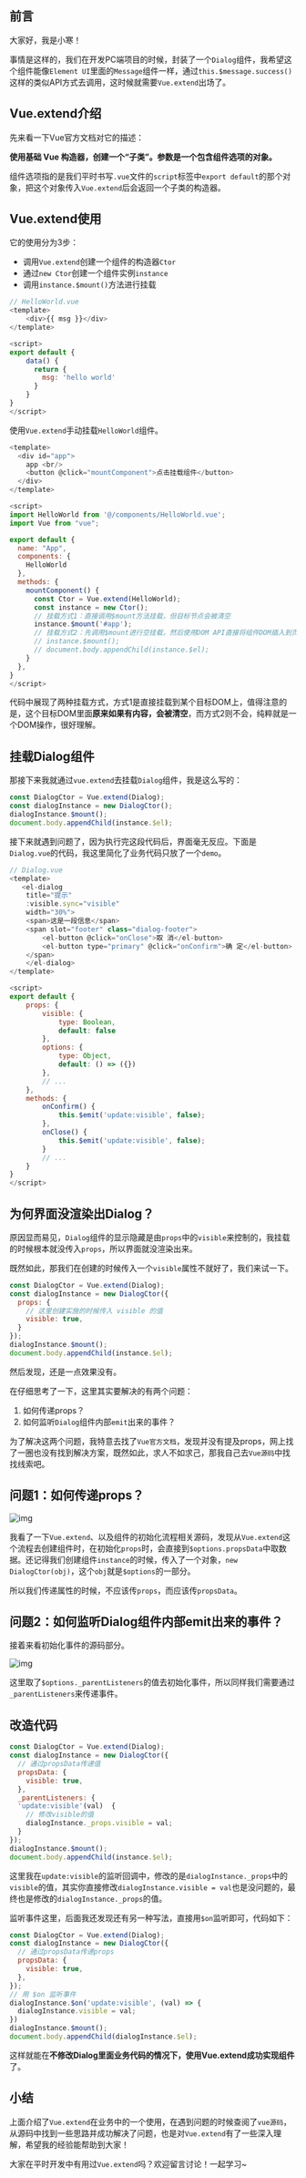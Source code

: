 ## 前言

大家好，我是小寒！

事情是这样的，我们在开发PC端项目的时候，封装了一个`Dialog`组件，我希望这个组件能像`Element UI`里面的`Message`组件一样，通过`this.$message.success()`这样的类似API方式去调用，这时候就需要`Vue.extend`出场了。

## Vue.extend介绍

先来看一下Vue官方文档对它的描述：

**使用基础 Vue 构造器，创建一个“子类”。参数是一个包含组件选项的对象。**

组件选项指的是我们平时书写`.vue`文件的`script`标签中`export default`的那个对象，把这个对象传入`Vue.extend`后会返回一个子类的构造器。

## Vue.extend使用

它的使用分为3步：

- 调用`Vue.extend`创建一个组件的构造器`Ctor`
- 通过`new Ctor`创建一个组件实例`instance`
- 调用`instance.$mount()`方法进行挂载

```javascript
// HelloWorld.vue
<template>
    <div>{{ msg }}</div>
</template>

<script>
export default {
    data() {
      return {
        msg: 'hello world'
      }
    }
}
</script>
```

使用`Vue.extend`手动挂载`HelloWorld`组件。

```javascript
<template>
  <div id="app">
    app <br/>
    <button @click="mountComponent">点击挂载组件</button>
  </div>
</template>

<script>
import HelloWorld from '@/components/HelloWorld.vue';
import Vue from "vue";

export default {
  name: "App",
  components: {
    HelloWorld
  },
  methods: {
    mountComponent() {
      const Ctor = Vue.extend(HelloWorld);
      const instance = new Ctor();
      // 挂载方式1：直接调用$mount方法挂载，但目标节点会被清空
      instance.$mount('#app');
      // 挂载方式2：先调用$mount进行空挂载，然后使用DOM API直接将组件DOM插入到页面上
      // instance.$mount();
      // document.body.appendChild(instance.$el);
    }
  },
}
</script>
```

代码中展现了两种挂载方式，方式1是直接挂载到某个目标DOM上，值得注意的是，这个目标DOM里面**原来如果有内容，会被清空**，而方式2则不会，纯粹就是一个DOM操作，很好理解。

## 挂载Dialog组件

那接下来我就通过`vue.extend`去挂载`Dialog`组件，我是这么写的：

```javascript
const DialogCtor = Vue.extend(Dialog);
const dialogInstance = new DialogCtor();
dialogInstance.$mount();
document.body.appendChild(instance.$el);
```

接下来就遇到问题了，因为执行完这段代码后，界面毫无反应。下面是`Dialog.vue`的代码，我这里简化了业务代码只放了一个`demo`。

```javascript
// Dialog.vue
<template>
   <el-dialog
    title="提示"
    :visible.sync="visible"
    width="30%">
    <span>这是一段信息</span>
    <span slot="footer" class="dialog-footer">
        <el-button @click="onClose">取 消</el-button>
        <el-button type="primary" @click="onConfirm">确 定</el-button>
    </span>
    </el-dialog>
</template>

<script>
export default {
    props: {
        visible: {
            type: Boolean,
            default: false
        },
        options: {
            type: Object,
            default: () => ({})
        },
        // ...
    },
    methods: {
        onConfirm() {
            this.$emit('update:visible', false);
        },
        onClose() {
            this.$emit('update:visible', false);
        }
        // ...
    }
}
</script>
```

## 为何界面没渲染出Dialog？

原因显而易见，`Dialog`组件的显示隐藏是由`props`中的`visible`来控制的，我挂载的时候根本就没传入`props`，所以界面就没渲染出来。

既然如此，那我们在创建的时候传入一个`visible`属性不就好了，我们来试一下。



```javascript
const DialogCtor = Vue.extend(Dialog);
const dialogInstance = new DialogCtor({
  props: {
    // 这里创建实施的时候传入 visible 的值
    visible: true,
  }
});
dialogInstance.$mount();
document.body.appendChild(instance.$el);
```

然后发现，还是一点效果没有。

在仔细思考了一下，这里其实要解决的有两个问题：

1. 如何传递props？
2. 如何监听`Dialog`组件内部`emit`出来的事件？

为了解决这两个问题，我特意去找了`Vue官方文档`，发现并没有提及props，网上找了一圈也没有找到解决方案，既然如此，求人不如求己，那我自己去`Vue源码`中找找线索吧。

## 问题1：如何传递props？

![img](https://cdn.nlark.com/yuque/0/2024/png/21397789/1733754782967-125b08b4-09bd-4b00-b124-23071afbc72b.png)

 

我看了一下`Vue.extend`、以及组件的初始化流程相关源码，发现从`Vue.extend`这个流程去创建组件时，在初始化`props`时，会直接到`$options.propsData`中取数据。还记得我们创建组件`instance`的时候，传入了一个对象，`new DialogCtor(obj)`，这个`obj`就是`$options`的一部分。

所以我们传递属性的时候，不应该传`props`，而应该传`propsData`。

## 问题2：如何监听Dialog组件内部emit出来的事件？

接着来看初始化事件的源码部分。

![img](https://cdn.nlark.com/yuque/0/2024/png/21397789/1733755564065-a1ddebc6-c9ac-4d9b-b11c-4591b0347bac.png)

这里取了`$options._parentListeners`的值去初始化事件，所以同样我们需要通过`_parentListeners`来传递事件。

## 改造代码

```javascript
const DialogCtor = Vue.extend(Dialog);
const dialogInstance = new DialogCtor({
  // 通过propsData传递值
  propsData: {
    visible: true,
  },
  _parentListeners: {
  'update:visible'(val)  {
    // 修改visible的值
    dialogInstance._props.visible = val;
  }
});
dialogInstance.$mount();
document.body.appendChild(instance.$el);
```



这里我在`update:visible`的监听回调中，修改的是`dialogInstance._props`中的`visible`的值，其实你直接修改`dialogInstance.visible = val`也是没问题的，最终也是修改的`dialogInstance._props`的值。

监听事件这里，后面我还发现还有另一种写法，直接用`$on`监听即可，代码如下：

```javascript
const DialogCtor = Vue.extend(Dialog);
const dialogInstance = new DialogCtor({
  // 通过propsData传递props
  propsData: {
    visible: true,
  },
});
// 用 $on 监听事件
dialogInstance.$on('update:visible', (val) => {
  dialogInstance.visible = val;
})
dialogInstance.$mount();
document.body.appendChild(dialogInstance.$el);
```

这样就能在**不修改Dialog里面业务代码的情况下，使用Vue.extend成功实现组件**了。

## 小结

上面介绍了`Vue.extend`在业务中的一个使用，在遇到问题的时候查阅了`vue源码`，从源码中找到一些思路并成功解决了问题，也是对`Vue.extend`有了一些深入理解，希望我的经验能帮助到大家！

大家在平时开发中有用过`Vue.extend`吗？欢迎留言讨论！一起学习~
